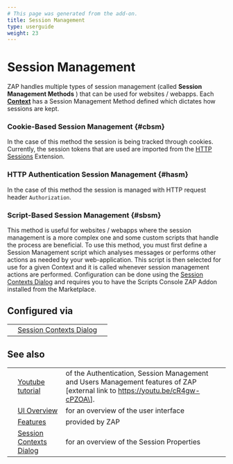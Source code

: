 ```yaml
---
# This page was generated from the add-on.
title: Session Management
type: userguide
weight: 23
---
```


# Session Management

ZAP handles multiple types of session management (called **Session
Management Methods** ) that can be used for websites / webapps. Each **[Context](/docs/desktop/start/features/contexts/)** has a Session Management
Method defined which dictates how sessions are kept.

### Cookie-Based Session Management {#cbsm}

In the case of this method the session is being tracked through
cookies. Currently, the session tokens that are used are imported from
the [HTTP Sessions](/docs/desktop/start/features/httpsessions/) Extension.

### HTTP Authentication Session Management {#hasm}

In the case of this method the session is managed with HTTP request header `Authorization`.

### Script-Based Session Management {#sbsm}

This method is useful for websites / webapps where the session management is a more complex one and some custom
scripts that handle the process are beneficial. To use this method, you must first define a Session Management script
which analyses messages or performs other actions as needed by your web-application. This script is then selected for use for a given Context
and it is called whenever session management actions are performed.
Configuration can be done using the [Session
Contexts Dialog](/docs/desktop/ui/dialogs/session/contexts/#sm) and requires you to have the Scripts Console ZAP Addon installed from the Marketplace.

## Configured via

|   |                                                                          |   |
|---|--------------------------------------------------------------------------|---|
|   | [Session Contexts Dialog](/docs/desktop/ui/dialogs/session/contexts/#sm) |   |

## See also

|   |                                                                       |                                                                                                                                   |
|---|-----------------------------------------------------------------------|-----------------------------------------------------------------------------------------------------------------------------------|
|   | [Youtube tutorial](https://youtu.be/cR4gw-cPZOA)                      | of the Authentication, Session Management and Users Management features of ZAP \[external link to https://youtu.be/cR4gw-cPZOA\]. |
|   | [UI Overview](/docs/desktop/ui/)                                      | for an overview of the user interface                                                                                             |
|   | [Features](/docs/desktop/start/features/)                             | provided by ZAP                                                                                                                   |
|   | [Session Contexts Dialog](/docs/desktop/ui/dialogs/session/contexts/) | for an overview of the Session Properties                                                                                         |
